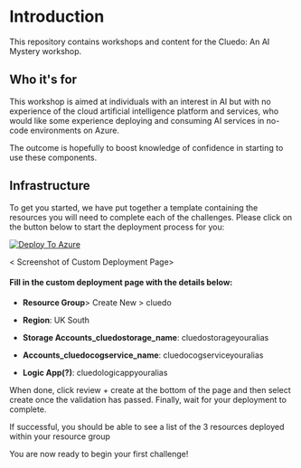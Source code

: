 # **Introduction**

This repository contains workshops and content for the Cluedo: An AI Mystery workshop.

## Who it's for

This workshop is aimed at individuals with an interest in AI but with no experience of the cloud artificial intelligence platform and services, who would like some experience deploying and consuming AI services in no-code environments on Azure. 

The outcome is hopefully to boost knowledge of confidence in starting to use these components.

## Infrastructure

To get you started, we have put together a template containing the resources you will need to complete each of the challenges. Please click on the button below to start the deployment process for you:

[![Deploy To Azure](https://aka.ms/deploytoazurebutton)](https://portal.azure.com/#create/Microsoft.Template/uri/https%3A%2F%2Fraw.githubusercontent.com%2Falllee%2Fcluedo%2Fmain%2Ftemplate.json%3Ftoken%3DAHVNZXUYHRYHPN4YQ5BZHE3AO3Y26)



< Screenshot of Custom Deployment Page> 

#### Fill in the custom deployment page with the details below:
-   **Resource Group**> Create New > cluedo
  
-   **Region**: UK South
  
-   **Storage Accounts_cluedostorage_name**: cluedostorageyouralias 
  
-   **Accounts_cluedocogservice_name**: cluedocogserviceyouralias
  
-   **Logic App(?)**: cluedologicappyouralias
  
When done, click review + create at the bottom of the page and then select create once the validation has passed. Finally, wait for your deployment to complete.

If successful, you should be able to see a list of the 3 resources deployed within your resource group
 
You are now ready to begin your first challenge!
